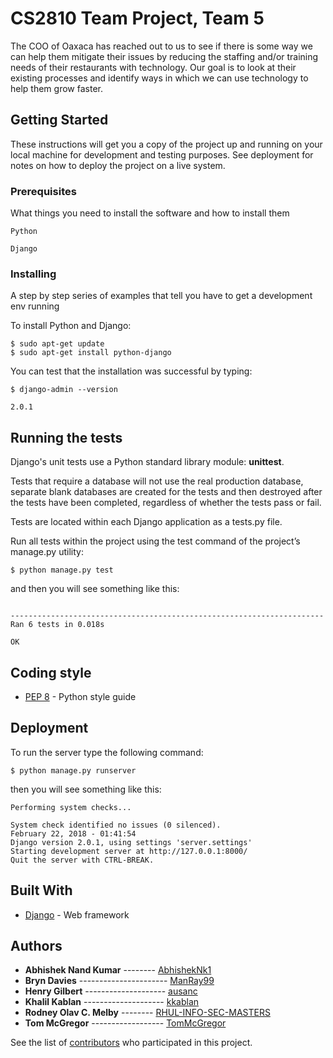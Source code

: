 # CS2810 Team Project, Team 5
The COO of Oaxaca has reached out to us to see if there is some way we can help them mitigate
their issues by reducing the staffing and/or training needs of their restaurants with technology. Our
goal is to look at their existing processes and identify ways in which we can use technology to help
them grow faster.


## Getting Started

These instructions will get you a copy of the project up and running on your local machine for development and testing purposes. See deployment for notes on how to deploy the project on a live system.

### Prerequisites

What things you need to install the software and how to install them


```
Python
```
```
Django
```



### Installing

A step by step series of examples that tell you have to get a development env running

To install Python and Django:

```
$ sudo apt-get update
$ sudo apt-get install python-django
```

You can test that the installation was successful by typing:

```
$ django-admin --version

2.0.1
```


## Running the tests

Django's unit tests use a Python standard library module: **unittest**.

Tests that require a database will not use the real production database, separate blank databases are created for the tests and then destroyed after the tests have been completed, regardless of whether the tests pass or fail.
 
Tests are located within each Django application as a tests.py file.


Run all tests within the project using the test command of the project’s manage.py utility:

```
$ python manage.py test
```

and then you will see something like this:

```

----------------------------------------------------------------------
Ran 6 tests in 0.018s

OK

```
## Coding style

* [PEP 8](https://www.python.org/dev/peps/pep-0008/) -  Python style guide


## Deployment

To run the server type the following command:

```
$ python manage.py runserver
```

then you will see something like this:

```
Performing system checks...

System check identified no issues (0 silenced).
February 22, 2018 - 01:41:54
Django version 2.0.1, using settings 'server.settings'
Starting development server at http://127.0.0.1:8000/
Quit the server with CTRL-BREAK.
```


## Built With

* [Django](https://www.djangoproject.com/) -  Web framework


## Authors

- **Abhishek Nand Kumar** -------- [AbhishekNk1](https://github.com/AbhishekNk1)
- **Bryn Davies** ---------------------- [ManRay99](https://github.com/ManRay99)
- **Henry Gilbert** -------------------- [ausanc](https://github.com/ausanc)
- **Khalil Kablan** -------------------- [kkablan](https://github.com/kkablan)
- **Rodney Olav C. Melby** -------- [RHUL-INFO-SEC-MASTERS](https://github.com/RHUL-INFO-SEC-MASTERS)
- **Tom McGregor** ------------------ [TomMcGregor](https://github.com/TomMcGregor)


See the list of [contributors](https://github.com/RHUL-CS-Projects/TeamProject2018_05/graphs/contributors) who participated in this project.

